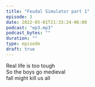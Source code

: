 ```yaml
---
title: "Feudal Simulator part 1"
episode: 3
date: 2022-05-01T21:33:24-06:00
podcast: "ep3.mp3"
podcast_bytes: ""
duration: ""
type: episode
draft: true
---
```


Real life is too tough  
So the boys go medieval  
fall might kill us all
